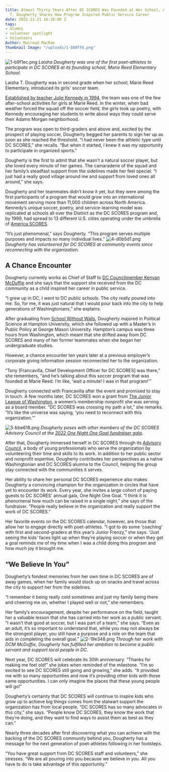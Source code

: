 ```yaml
---
title: Almost Thirty Years After DC SCORES Was Founded at Her School, Alumna Laisha
  T. Dougherty Shares How Program Inspired Public Service Career
date: 2022-11-21 16:38:00 Z
tags:
- alumni
- volunteer spotlight
- Volunteers
Author: Mairead MacRae
Thumbnail Image: "/uploads/1-b80ff6.png"
---
```


![1-b9f1ec.png](/uploads/1-b9f1ec.png)
*Laisha Dougherty was one of the first poet-athletes to participate in DC SCORES at its founding school, Marie Reed Elementary School.*












Laisha T. Dougherty was in second grade when her school, Marie Reed Elementary, introduced its girls' soccer team.

[Established by teacher Julie Kennedy in 1994](https://www.dcscores.org/about-us/mission-and-history/), the team was one of the few after-school activities for girls at Marie Reed. In the winter, when bad weather forced the squad off the soccer field, the girls took up poetry, with Kennedy encouraging her students to write about ways they could serve their Adams Morgan neighborhood.

The program was open to third-graders and above and, excited by the prospect of playing soccer, Dougherty begged her parents to sign her up as soon as she reached the threshold. “I had never been the athletic type until DC SCORES,” she recalls. “But when it started, I knew it was my opportunity to participate in organized sports.”

Dougherty is the first to admit that she wasn’t a natural soccer player, but she loved every minute of her games. The camaraderie of the squad and her family’s steadfast support from the sidelines made her feel special. “I just had a really good village around me and support from loved ones all around,” she says.

Dougherty and her teammates didn’t know it yet, but they were among the first participants of a program that would grow into an international movement serving more than 11,000 children across North America. Kennedy’s unique soccer, poetry, and service-learning model was replicated at schools all over the District as the DC SCORES program and, by 1999, had spread to 13 different U.S. cities operating under the umbrella of [America SCORES](https://www.americascores.org/).

“It’s just phenomenal,” says Dougherty. “This program serves multiple purposes and impacts so many individual lives.”
![4-d0b5d1.png](/uploads/4-d0b5d1.png)
*Dougherty has volunteered for DC SCORES at community events since reconnecting with the organization.*

## A Chance Encounter

Dougherty currently works as Chief of Staff to [DC Councilmember Kenyan McDuffie](https://www.mcduffiefordc.com/) and she says that the support she received from the DC community as a child inspired her career in public service.

“I grew up in DC, I went to DC public schools. The city really poured into me. So, for me, it was just natural that I would pour back into the city to help generations of Washingtonians,” she explains.

After graduating from [School Without Walls](https://www.swwhs.org/), Dougherty majored in Political Science at Hampton University, which she followed up with a Master’s in Public Policy at George Mason University. Hampton’s campus was three hours from Washington, which meant that she drifted away from DC SCORES and many of her former teammates when she began her undergraduate studies.

However, a chance encounter ten years later at a previous employer’s corporate giving information session reconnected her to the organization.

“Tony \[Francavilla, Chief Development Officer for DC SCORES\] was there,” she remembers, “and he’s talking about this soccer program that was founded at Marie Reed. I’m like, ‘wait a minute! I was in that program!’”

Dougherty connected with Francavilla after the event and promised to stay in touch. A few months later, DC SCORES won a grant from [The Junior League of Washington](https://www.jlw.org/), a women’s membership nonprofit she was serving as a board member. “DC SCORES was crossing my path a lot,” she remarks. “It’s like the universe was saying, ‘you need to reconnect with this organization.’”

![3-bbe618.png](/uploads/3-bbe618.png)
*Dougherty poses with other members of the DC SCORES Advisory Council at the [2022 One Night One Goal fundraiser gala](https://www.dcscores.org/blog/2022/10/one-night-one-goal-2022).*

After that, Dougherty immersed herself in DC SCORES through its [Advisory Council](https://www.dcscores.org/about-us/leadership/), a body of young professionals who serve the organization by volunteering their time and skills to its work. In addition to her public sector and nonprofit expertise, Dougherty contributes her perspectives as a native Washingtonian and DC SCORES alumna to the Council, helping the group stay connected with the communities it serves.

Her ability to share her personal DC SCORES experience also makes Dougherty a convincing champion for the organization in circles that have yet to encounter its work. Every year, she invites a large cohort of paying guests to DC SCORES’ annual gala, One Night One Goal. “I think it is phenomenal how much can be raised in a single night,” she says of the fundraiser. “People really believe in the organization and really support the work of DC SCORES.”

Her favorite events on the DC SCORES calendar, however, are those that allow her to engage directly with poet-athletes. “I got to do some ‘coaching’ with first and second-graders at this year’s Junior Frenzy,” she says. “Just seeing the kids’ faces light up when they’re playing soccer or when they get a goal reminds me of my time when I was a child doing this program and how much joy it brought me.

## “We Believe In You”

Dougherty’s fondest memories from her own time in DC SCORES are of away games, when her family would stock up on snacks and travel across the city to support her from the sidelines.

“I remember it being really cold sometimes and just my family being there and cheering me on, whether I played well or not,” she remembers.

Her family’s encouragement, despite her performance on the field, taught her a valuable lesson that she has carried into her work as a public servant. “I wasn’t that good at soccer, but I was part of a team,” she says. “Even as an adult, it’s so important to understand that, while you may not always be the strongest player, you still have a purpose and a role on the team that aids in completing the overall goal.”
![2-19e348.png](/uploads/2-19e348.png)
*Through her work with DCM McDuffie, Dougherty has fulfilled her ambition to become a public servant and support local people in DC.*

Next year, DC SCORES will celebrate its 30th anniversary. “Thanks for making me feel old!” she jokes when reminded of the milestone. “I’m so excited to see DC SCORES still going and growing,” she adds. “It provided me with so many opportunities and now it’s providing other kids with those same opportunities. I can only imagine the places that these young people will go!”

Dougherty’s certainty that DC SCORES will continue to inspire kids who grow up to achieve big things comes from the stalwart support the organization has from local people. “DC SCORES has so many advocates in this city,” she says. “People know DC SCORES, they know the work that they’re doing, and they want to find ways to assist them as best as they can.”

Nearly three decades after first discovering what you can achieve with the backing of the DC SCORES community behind you, Dougherty has a message for the next generation of poet-athletes following in her footsteps.

“You have great support from DC SCORES staff and volunteers,” she stresses. “We are all pouring into you because we believe in you. All you have to do is take advantage of this opportunity.”